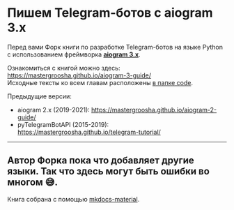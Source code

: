 # Пишем Telegram-ботов c aiogram 3.x 

Перед вами Форк книги по разработке Telegram-ботов на языке Python с использованием фреймворка **[aiogram 3.x](https://github.com/aiogram/aiogram/tree/dev-3.x)**.

Ознакомиться с книгой можно здесь: https://mastergroosha.github.io/aiogram-3-guide/  
Исходные тексты ко всем главам расположены [в папке code](https://github.com/MasterGroosha/aiogram-3-guide/tree/master/code).

Предыдущие версии:
* aiogram 2.x (2019-2021): https://mastergroosha.github.io/aiogram-2-guide/
* pyTelegramBotAPI (2015-2019): https://mastergroosha.github.io/telegram-tutorial/

---
Автор Форка пока что добавляет другие языки. Так что здесь могут быть ошибки во многом 😅.
---

Книга собрана с помощью [mkdocs-material](https://squidfunk.github.io/mkdocs-material/).
